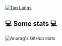 [![Top Langs](https://github-readme-stats.vercel.app/api/top-langs/?username=jelev123)](https://github.com/jelev123/github-readme-stats)

  <h2>💻 Some stats 💻</h2>                                                                                                                            


    	

![Anurag's GitHub stats](https://github-readme-stats.vercel.app/api?username=jelev123&show_icons=true&theme=radical)

